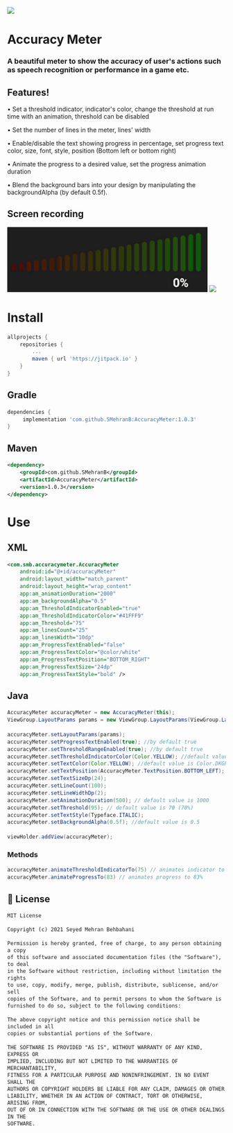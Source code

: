 [![](https://jitpack.io/v/SMehranB/AccuracyMeter.svg)](https://jitpack.io/#SMehranB/AccuracyMeter)

# Accuracy Meter

### A beautiful meter to show the accuracy of user's actions such as speech recognition or performance in a game etc. 
 
## Features!

 •	 Set a threshold indicator, indicator's color, change the threshold at run time with an animation, threshold can be disabled
 
 •	 Set the number of lines in the meter, lines' width
 
 •	 Enable/disable the text showing progress in percentage, set progress text color, size, font, style, position (Bottom left or bottom right)
 
 •	 Animate the progress to a desired value, set the progress animation duration
 
 •   Blend the background bars into your design by manipulating the backgroundAlpha (by default 0.5f).
 

## Screen recording
 <img src="./screen_recording2.gif" height="150">
 <img src="./screen_recording.gif" height="600">
 
# Install
 
```groovy
allprojects {
	repositories {
		...
		maven { url 'https://jitpack.io' }
	}
}
```
## Gradle

```groovy
dependencies {
	 implementation 'com.github.SMehranB:AccuracyMeter:1.0.3'
}
```

## Maven
```xml
<dependency>
	<groupId>com.github.SMehranB</groupId>
	<artifactId>AccuracyMeter</artifactId>
	<version>1.0.3</version>
</dependency>
 ```
# Use
 
## XML
```xml
<com.smb.accuracymeter.AccuracyMeter
    android:id="@+id/accuracyMeter"
    android:layout_width="match_parent"
    android:layout_height="wrap_content"
    app:am_animationDuration="2000"
    app:am_backgroundAlpha="0.5"
    app:am_ThresholdIndicatorEnabled="true"
    app:am_ThresholdIndicatorColor="#41FFF9"
    app:am_Threshold="75"
    app:am_linesCount="25"
    app:am_linesWidth="10dp"
    app:am_ProgressTextEnabled="false"
    app:am_ProgressTextColor="@color/white"
    app:am_ProgressTextPosition="BOTTOM_RIGHT"
    app:am_ProgressTextSize="24dp"
    app:am_ProgressTextStyle="bold" />
 ```

## Java

```java
AccuracyMeter accuracyMeter = new AccuracyMeter(this);
ViewGroup.LayoutParams params = new ViewGroup.LayoutParams(ViewGroup.LayoutParams.MATCH_PARENT, ViewGroup.LayoutParams.WRAP_CONTENT);

accuracyMeter.setLayoutParams(params);
accuracyMeter.setProgressTextEnabled(true); //by default true
accuracyMeter.setThresholdRangeEnabled(true); //by default true
accuracyMeter.setThresholdIndicatorColor(Color.YELLOW); //default value is Color.GRAY
accuracyMeter.setTextColor(Color.YELLOW); //default value is Color.DKGRAY
accuracyMeter.setTextPosition(AccuracyMeter.TextPosition.BOTTOM_LEFT);
accuracyMeter.setTextSizeDp(24);
accuracyMeter.setLineCount(100);
accuracyMeter.setLineWidthDp(2);
accuracyMeter.setAnimationDuration(500); // default value is 1000
accuracyMeter.setThreshold(95); // default value is 70 (70%)
accuracyMeter.setTextStyle(Typeface.ITALIC);
accuracyMeter.setBackgroundAlpha(0.5f); //default value is 0.5

viewHolder.addView(accuracyMeter);
```

### Methods
```java
accuracyMeter.animateThresholdIndicatorTo(75) // animates indicator to 75%
accuracyMeter.animateProgressTo(83) // animates progress to 83%
```

## 📄 License
```text
MIT License

Copyright (c) 2021 Seyed Mehran Behbahani

Permission is hereby granted, free of charge, to any person obtaining a copy
of this software and associated documentation files (the "Software"), to deal
in the Software without restriction, including without limitation the rights
to use, copy, modify, merge, publish, distribute, sublicense, and/or sell
copies of the Software, and to permit persons to whom the Software is
furnished to do so, subject to the following conditions:

The above copyright notice and this permission notice shall be included in all
copies or substantial portions of the Software.

THE SOFTWARE IS PROVIDED "AS IS", WITHOUT WARRANTY OF ANY KIND, EXPRESS OR
IMPLIED, INCLUDING BUT NOT LIMITED TO THE WARRANTIES OF MERCHANTABILITY,
FITNESS FOR A PARTICULAR PURPOSE AND NONINFRINGEMENT. IN NO EVENT SHALL THE
AUTHORS OR COPYRIGHT HOLDERS BE LIABLE FOR ANY CLAIM, DAMAGES OR OTHER
LIABILITY, WHETHER IN AN ACTION OF CONTRACT, TORT OR OTHERWISE, ARISING FROM,
OUT OF OR IN CONNECTION WITH THE SOFTWARE OR THE USE OR OTHER DEALINGS IN THE
SOFTWARE.
```
